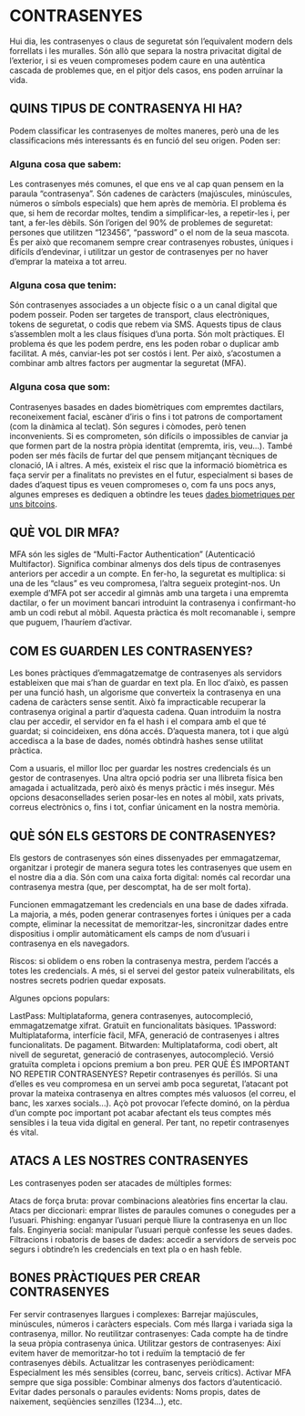 # CONTRASENYES
Hui dia, les contrasenyes o claus de seguretat són l’equivalent modern dels forrellats i les muralles. Són allò que separa la nostra privacitat digital de l’exterior, i si es veuen compromeses podem caure en una autèntica cascada de problemes que, en el pitjor dels casos, ens poden arruïnar la vida.

## QUINS TIPUS DE CONTRASENYA HI HA?
Podem classificar les contrasenyes de moltes maneres, però una de les classificacions més interessants és en funció del seu origen. Poden ser:

### Alguna cosa que sabem: 
Les contrasenyes més comunes, el que ens ve al cap quan pensem en la paraula “contrasenya”. Són cadenes de caràcters (majúscules, minúscules, números o símbols especials) que hem après de memòria. El problema és que, si hem de recordar moltes, tendim a simplificar-les, a repetir-les i, per tant, a fer-les dèbils. Són l’origen del 90% de problemes de seguretat: persones que utilitzen “123456”, “password” o el nom de la seua mascota. És per això que recomanem sempre crear contrasenyes robustes, úniques i difícils d’endevinar, i utilitzar un gestor de contrasenyes per no haver d’emprar la mateixa a tot arreu. 

### Alguna cosa que tenim:
Són contrasenyes associades a un objecte físic o a un canal digital que podem posseir. Poden ser targetes de transport, claus electròniques, tokens de seguretat, o codis que rebem via SMS. Aquests tipus de claus s’assemblen molt a les claus físiques d’una porta. Són molt pràctiques. El problema és que les podem perdre, ens les poden robar o duplicar amb facilitat. A més, canviar-les pot ser costós i lent. Per això, s’acostumen a combinar amb altres factors per augmentar la seguretat (MFA). 

### Alguna cosa que som: 
Contrasenyes basades en dades biomètriques com empremtes dactilars, reconeixement facial, escàner d’iris o fins i tot patrons de comportament (com la dinàmica al teclat). Són segures i còmodes, però tenen inconvenients. Si es comprometen, són difícils o impossibles de canviar ja que formen part de la nostra pròpia identitat (empremta, iris, veu...). També poden ser més fàcils de furtar del que pensem mitjançant tècniques de clonació, IA i altres. A més, existeix el risc que la informació biomètrica es faça servir per a finalitats no previstes en el futur, especialment si bases de dades d’aquest tipus es veuen compromeses o, com fa uns pocs anys, algunes empreses es dediquen a obtindre les teues [dades biometriques per uns bitcoins](https://www.rtve.es/noticias/20240225/asi-es-worldcoin-escaneo-iris-criptomonedas-negocio-chatgpt/15982136.shtml). 

## QUÈ VOL DIR MFA?
MFA són les sigles de “Multi-Factor Authentication” (Autenticació Multifactor). Significa combinar almenys dos dels tipus de contrasenyes anteriors per accedir a un compte. En fer-ho, la seguretat es multiplica: si una de les “claus” es veu compromesa, l’altra segueix protegint-nos. Un exemple d’MFA pot ser accedir al gimnàs amb una targeta i una empremta dactilar, o fer un moviment bancari introduint la contrasenya i confirmant-ho amb un codi rebut al mòbil. Aquesta pràctica és molt recomanable i, sempre que puguem, l’hauríem d’activar.

## COM ES GUARDEN LES CONTRASENYES?
Les bones pràctiques d’emmagatzematge de contrasenyes als servidors estableixen que mai s’han de guardar en text pla. En lloc d’això, es passen per una funció hash, un algorisme que converteix la contrasenya en una cadena de caràcters sense sentit. Això fa impracticable recuperar la contrasenya original a partir d’aquesta cadena. Quan introduïm la nostra clau per accedir, el servidor en fa el hash i el compara amb el que té guardat; si coincideixen, ens dóna accés. D’aquesta manera, tot i que algú accedisca a la base de dades, només obtindrà hashes sense utilitat pràctica.

Com a usuaris, el millor lloc per guardar les nostres credencials és un gestor de contrasenyes. Una altra opció podria ser una llibreta física ben amagada i actualitzada, però això és menys pràctic i més insegur. Més opcions desaconsellades serien posar-les en notes al mòbil, xats privats, correus electrònics o, fins i tot, confiar únicament en la nostra memòria.

## QUÈ SÓN ELS GESTORS DE CONTRASENYES?
Els gestors de contrasenyes són eines dissenyades per emmagatzemar, organitzar i protegir de manera segura totes les contrasenyes que usem en el nostre dia a dia. Són com una caixa forta digital: només cal recordar una contrasenya mestra (que, per descomptat, ha de ser molt forta).

Funcionen emmagatzemant les credencials en una base de dades xifrada. La majoria, a més, poden generar contrasenyes fortes i úniques per a cada compte, eliminar la necessitat de memoritzar-les, sincronitzar dades entre dispositius i omplir automàticament els camps de nom d’usuari i contrasenya en els navegadors.

Riscos: si oblidem o ens roben la contrasenya mestra, perdem l’accés a totes les credencials. A més, si el servei del gestor pateix vulnerabilitats, els nostres secrets podrien quedar exposats.

Algunes opcions populars:

LastPass: Multiplataforma, genera contrasenyes, autocompleció, emmagatzematge xifrat. Gratuït en funcionalitats bàsiques.
1Password: Multiplataforma, interfície fàcil, MFA, generació de contrasenyes i altres funcionalitats. De pagament.
Bitwarden: Multiplataforma, codi obert, alt nivell de seguretat, generació de contrasenyes, autocompleció. Versió gratuïta completa i opcions premium a bon preu.
PER QUÈ ÉS IMPORTANT NO REPETIR CONTRASENYES?
Repetir contrasenyes és perillós. Si una d’elles es veu compromesa en un servei amb poca seguretat, l’atacant pot provar la mateixa contrasenya en altres comptes més valuosos (el correu, el banc, les xarxes socials...). Açò pot provocar l’efecte dominó, on la pèrdua d’un compte poc important pot acabar afectant els teus comptes més sensibles i la teua vida digital en general. Per tant, no repetir contrasenyes és vital.


## ATACS A LES NOSTRES CONTRASENYES
Les contrasenyes poden ser atacades de múltiples formes:

Atacs de força bruta: provar combinacions aleatòries fins encertar la clau.
Atacs per diccionari: emprar llistes de paraules comunes o conegudes per a l’usuari.
Phishing: enganyar l’usuari perquè lliure la contrasenya en un lloc fals.
Enginyeria social: manipular l’usuari perquè confesse les seues dades.
Filtracions i robatoris de bases de dades: accedir a servidors de serveis poc segurs i obtindre’n les credencials en text pla o en hash feble.

## BONES PRÀCTIQUES PER CREAR CONTRASENYES
Fer servir contrasenyes llargues i complexes: Barrejar majúscules, minúscules, números i caràcters especials. Com més llarga i variada siga la contrasenya, millor.
No reutilitzar contrasenyes: Cada compte ha de tindre la seua pròpia contrasenya única.
Utilitzar gestors de contrasenyes: Així evitem haver de memoritzar-ho tot i reduïm la temptació de fer contrasenyes dèbils.
Actualitzar les contrasenyes periòdicament: Especialment les més sensibles (correu, banc, serveis crítics).
Activar MFA sempre que siga possible: Combinar almenys dos factors d’autenticació.
Evitar dades personals o paraules evidents: Noms propis, dates de naixement, seqüències senzilles (1234…), etc.

